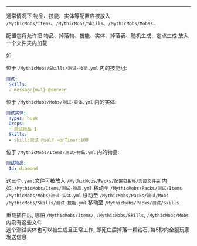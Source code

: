 
---

通常情况下 物品、技能、实体等配置应被放入 `/MythicMobs/Items`、`/MythicMobs/Skills`、`/MythicMobs/Mobss`..

配置包将允许把 物品、掉落物、技能、实体、掉落表、随机生成、定点生成 放入一个文件夹内加载

如:

位于 `/MythicMobs/Skills/测试-技能.yml` 内的技能组:
```yaml
测试:
 Skills:
 - message{m=1} @server
```
位于 `/MythicMobs/Mobs/测试-实体.yml` 内的实体:
```yaml
测试实体:
 Types: husk
 Drops:
 - 测试物品 1
 Skills:
 - skill:测试 @self ~onTimer:100
```
位于 `/MythicMobs/Items/测试-物品.yml` 内的物品:
```yaml
测试物品:
 Id: diamond
```

这三个`.yaml`文件可被放入 `/MythicMobs/Packs/配置包名称/对应文件夹` 内  
如: `/MythicMobs/Items/测试-物品.yml` 移动至 `/MythicMobs/Packs/测试/Items`  
 `/MythicMobs/Mobs/测试-实体.yml` 移动至 `/MythicMobs/Packs/测试/Mobs`  
 `/MythicMobs/Skills/测试-技能.yml` 移动至 `/MythicMobs/Packs/测试/Skills`

重载插件后, 哪怕 `/MythicMobs/Items/`, `/MythicMobs/Skills`, `/MythicMobs/Mobs` 内没有这些文件  
这个测试实体也可以被生成且正常工作, 即死亡后掉落一颗钻石, 每5秒向全服玩家发送信息